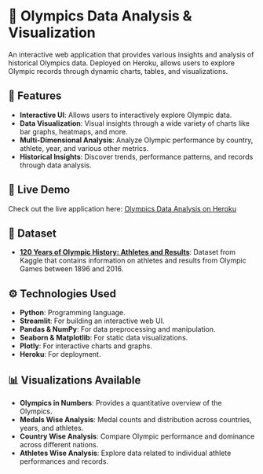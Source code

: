 # 🏅 Olympics Data Analysis & Visualization

An interactive web application that provides various insights and analysis of historical Olympics data. Deployed on Heroku, allows users to explore Olympic records through dynamic charts, tables, and visualizations. 

## 🌟 Features

- **Interactive UI**: Allows users to interactively explore Olympic data.
- **Data Visualization**: Visual insights through a wide variety of charts like bar graphs, heatmaps, and more.
- **Multi-Dimensional Analysis**: Analyze Olympic performance by country, athlete, year, and various other metrics.
- **Historical Insights**: Discover trends, performance patterns, and records through data analysis.

## 🚀 Live Demo

Check out the live application here: [Olympics Data Analysis on Heroku](https://oda-satwik-2963eb7786ee.herokuapp.com/)

## 📁 Dataset

- **[120 Years of Olympic History: Athletes and Results](https://www.kaggle.com/datasets/heesoo37/120-years-of-olympic-history-athletes-and-results)**: Dataset from Kaggle that contains information on athletes and results from Olympic Games between 1896 and 2016.

## ⚙️ Technologies Used

- **Python**: Programming language.
- **Streamlit**: For building an interactive web UI.
- **Pandas & NumPy**: For data preprocessing and manipulation.
- **Seaborn & Matplotlib**: For static data visualizations.
- **Plotly**: For interactive charts and graphs.
- **Heroku**: For deployment.

## 📊 Visualizations Available

- **Olympics in Numbers**: Provides a quantitative overview of the Olympics.
- **Medals Wise Analysis**: Medal counts and distribution across countries, years, and athletes.
- **Country Wise Analysis**: Compare Olympic performance and dominance across different nations.
- **Athletes Wise Analysis**: Explore data related to individual athlete performances and records.
